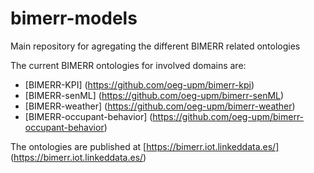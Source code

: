 # bimerr-models
Main repository for agregating the different BIMERR related ontologies

The current BIMERR ontologies for involved domains are:

* [BIMERR-KPI] (https://github.com/oeg-upm/bimerr-kpi)
* [BIMERR-senML] (https://github.com/oeg-upm/bimerr-senML)
* [BIMERR-weather] (https://github.com/oeg-upm/bimerr-weather)
* [BIMERR-occupant-behavior] (https://github.com/oeg-upm/bimerr-occupant-behavior)

The ontologies are published at [https://bimerr.iot.linkeddata.es/] (https://bimerr.iot.linkeddata.es/)